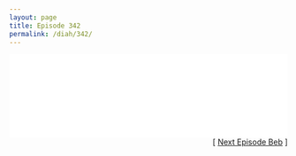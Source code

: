 ```yaml
---
layout: page
title: Episode 342
permalink: /diah/342/
---
```


<iframe allowfullscreen="true" frameborder="0" style="width:100%;" marginheight="0" marginwidth="0" mozallowfullscreen="true" scrolling="NO" src="//gdriveplayer.us/embed2.php?link=5y6PatokUnBvp5xP5ej9yQvC%252BfBv72weLqtGNpdXUHt2mqDMmMEskHSZLHxLqSHNpApUdlq8MwDS6yQI4xcNg3xzOOq5zT5to3QbDsqtSXZx6Fs%252BZ4QGTgbwWc79bnZIl6ex1vAPx2tGH1szL1%252FVM8jkbwMgVmalmmqkeS92Adb9cToQfrvk01hcKR1ZMqdcPTRzLkjKA1SQUcvGmjnN5t&amp;no_adult=yes" webkitallowfullscreen="true"></iframe>

<div align="right">[ <a href="/diah/343/">Next Episode Beb</a> ]</div>

